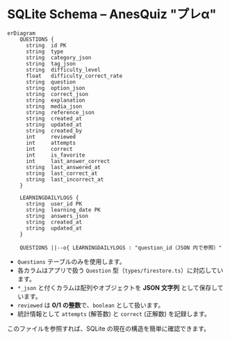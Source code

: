 # SQLite Schema – AnesQuiz "プレα"

```mermaid
erDiagram
    QUESTIONS {
      string  id PK
      string  type
      string  category_json
      string  tag_json
      string  difficulty_level
      float   difficulty_correct_rate
      string  question
      string  option_json
      string  correct_json
      string  explanation
      string  media_json
      string  reference_json
      string  created_at
      string  updated_at
      string  created_by
      int     reviewed
      int     attempts
      int     correct
      int     is_favorite
      int     last_answer_correct
      string  last_answered_at
      string  last_correct_at
      string  last_incorrect_at
    }

    LEARNINGDAILYLOGS {
      string  user_id PK
      string  learning_date PK
      string  answers_json
      string  created_at
      string  updated_at
    }

    QUESTIONS ||--o{ LEARNINGDAILYLOGS : "question_id（JSON 内で参照）"

```

- `Questions` テーブルのみを使用します。
- 各カラムはアプリで扱う `Question` 型（`types/firestore.ts`）に対応しています。
- `*_json` と付くカラムは配列やオブジェクトを **JSON 文字列** として保存しています。
- `reviewed` は **0/1 の整数**で、`boolean` として扱います。
- 統計情報として `attempts` (解答数) と `correct` (正解数) を記録します。

このファイルを参照すれば、SQLite の現在の構造を簡単に確認できます。
